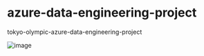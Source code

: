 # azure-data-engineering-project
tokyo-olympic-azure-data-engineering-project

![image](https://github.com/user-attachments/assets/cdacf093-1b75-4e0c-b2bd-241d05fc8249)

